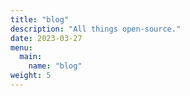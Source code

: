 ```yaml
---
title: "blog"
description: "All things open-source."
date: 2023-03-27
menu:
  main:
    name: "blog"
weight: 5
---
```

